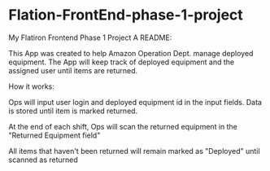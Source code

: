# Flation-FrontEnd-phase-1-project
My Flatiron Frontend Phase 1 Project
A README:

This App was created to help Amazon Operation Dept. manage deployed equipment. The App will keep track of deployed equipment and the assigned user until items are returned. 

How it works:

Ops will input user login and deployed equipment id in the input fields. Data is stored until item is marked returned. 


At the end of each shift, Ops will scan the returned equipment in the "Returned Equipment field"
 
 All items that haven't been returned will remain marked as "Deployed" until scanned as returned